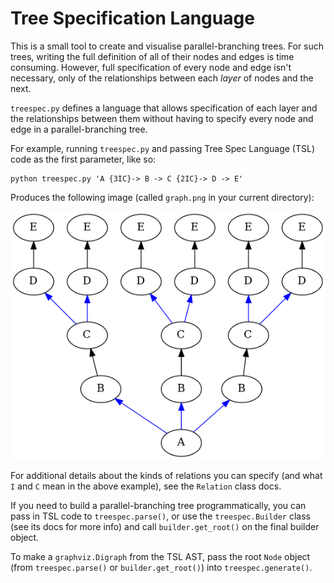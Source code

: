 # Tree Specification Language

This is a small tool to create and visualise parallel-branching trees. For such
trees, writing the full definition of all of their nodes and edges is time
consuming. However, full specification of every node and edge isn't necessary,
only of the relationships between each *layer* of nodes and the next.

`treespec.py` defines a language that allows specification of each layer and the
relationships between them without having to specify every node and edge in a
parallel-branching tree.

For example, running `treespec.py` and passing Tree Spec Language (TSL) code as
the first parameter, like so:

    python treespec.py 'A {3IC}-> B -> C {2IC}-> D -> E'

Produces the following image (called `graph.png` in your current directory):

![Basic parallel branchin tree](img/basic-parallel-branching-tree.png)

For additional details about the kinds of relations you can specify (and what
`I` and `C` mean in the above example), see the `Relation` class docs.

If you need to build a parallel-branching tree programmatically, you can pass in
TSL code to `treespec.parse()`, or use the `treespec.Builder` class (see its
docs for more info) and call `builder.get_root()` on the final builder object.

To make a `graphviz.Digraph` from the TSL AST, pass the root `Node` object (from
`treespec.parse()` or `builder.get_root()`) into `treespec.generate()`.
